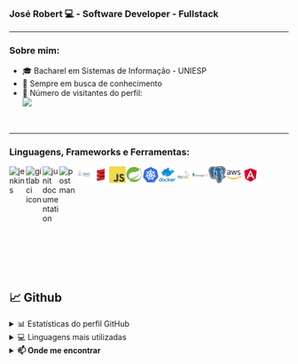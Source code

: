 ### José Robert 💻 - Software Developer - Fullstack

---

### Sobre mim:
- 🎓 Bacharel em Sistemas de Informação - UNIESP
- 🌱 Sempre em busca de conhecimento
- 🎢 Número de visitantes do perfil:  
![](https://visitor-badge.glitch.me/badge?page_id=Jose-Robert.Jose-Robert)

<br/>

---

### Linguagens, Frameworks e Ferramentas:
[<img align="left" alt="jenkins" width="30px" src="https://miro.medium.com/max/800/1*LOFbTP2SxXcFpM_qTsUSuw.png" />][jenkins]
[<img align="left" alt="gitlabci icon" width="30px" src="https://miro.medium.com/max/340/1*HP0Qss6BAQcv0UbHb21YFQ.png">][gitlabci]
[<img align="left" alt="junit documentation" width="30px" src="https://miro.medium.com/max/460/1*ahIiDbsR6s9XgR45nJJ5DA.png">][junit]
[<img align="left" alt="postman" width="30px" src="https://s3.amazonaws.com/media-p.slid.es/uploads/327261/images/5065937/pm-logo-vert.png">][postman]
<img align="left" alt="Java" width="30px" src="https://raw.githubusercontent.com/github/explore/80688e429a7d4ef2fca1e82350fe8e3517d3494d/topics/java/java.png" />
<img align="left" alt="Scala" width="30px" src="https://raw.githubusercontent.com/github/explore/80688e429a7d4ef2fca1e82350fe8e3517d3494d/topics/scala/scala.png" />
<img align="left" alt="JavaScript" width="30px" src="https://raw.githubusercontent.com/github/explore/80688e429a7d4ef2fca1e82350fe8e3517d3494d/topics/javascript/javascript.png" />
<img align="left" alt="Spring Boot" width="30px" src="https://raw.githubusercontent.com/github/explore/80688e429a7d4ef2fca1e82350fe8e3517d3494d/topics/spring-boot/spring-boot.png" />
<img align="left" alt="Kubernetes" width="30px" src="https://raw.githubusercontent.com/github/explore/80688e429a7d4ef2fca1e82350fe8e3517d3494d/topics/kubernetes/kubernetes.png" />
<img align="left" alt="Docker" width="30px" src="https://raw.githubusercontent.com/github/explore/80688e429a7d4ef2fca1e82350fe8e3517d3494d/topics/docker/docker.png" />
<img align="left" alt="Mysql" width="30px" src="https://raw.githubusercontent.com/github/explore/80688e429a7d4ef2fca1e82350fe8e3517d3494d/topics/mysql/mysql.png" />
<img align="left" alt="MongoDB" width="30px" src="https://raw.githubusercontent.com/github/explore/80688e429a7d4ef2fca1e82350fe8e3517d3494d/topics/mongodb/mongodb.png" />
<img align="left" alt="Postgresql" width="30px" src="https://raw.githubusercontent.com/github/explore/80688e429a7d4ef2fca1e82350fe8e3517d3494d/topics/postgresql/postgresql.png" />
<img align="left" alt="AWS" width="30px" src="https://raw.githubusercontent.com/github/explore/fbceb94436312b6dacde68d122a5b9c7d11f9524/topics/aws/aws.png" />
<img align="left" alt="Angular" width="30px" src="https://raw.githubusercontent.com/github/explore/80688e429a7d4ef2fca1e82350fe8e3517d3494d/topics/angular/angular.png" />


<br/><br/><br/><br/>
---

<br/><br/>
---

## 📈 Github

<!-- https://github.com/anuraghazra/github-readme-stats -->
<details>
  <summary>📊 Estatísticas do perfil GitHub</summary>
  <br/>
  <a href="https://github.com/anuraghazra/github-readme-stats"><img alt="Jose-Robert's Github Stats" src="https://github-readme-stats.vercel.app/api?username=Jose-Robert&show_icons=true&count_private=true&hide=" /></a>
</details>

<details> 
  <summary>💻 Linguagens mais utilizadas </summary>
  <br/>
  <a href="https://github.com/anuraghazra/github-readme-stats"><img alt="Jose-Robert's Top Languages" src="https://github-readme-stats.vercel.app/api/top-langs/?username=Jose-Robert&langs_count=10&layout=compact#" /></a>
  <br/>
</details>

<details>
<summary> <b>📫 Onde me encontrar </b></summary>
<p align="center">
<a href="https://www.linkedin.com/in/joserobertgoncalves/"><img alt="LinkedIn" src="https://img.shields.io/badge/LinkedIn-Jose%20Robert%20Goncalves-blue?style=for-the-badge&logo=linkedin"></a>
<a href="mailto:jrobert.dev@hotmail.com"><img alt="Email" src="https://img.shields.io/badge/Email-Jose%20Robert%20Goncalves-blue?style=for-the-badge&logo=gmail"></a>
</p>
</details>


[gitlabci]: https://docs.gitlab.com/ee/ci/
[java]: https://docs.oracle.com/en/java/
[junit]: https://junit.org/
[postman]: https://www.postman.com/
[maven]: https://maven.apache.org/guides/index.html
[jenkins]: https://www.jenkins.io/doc/
[oracle]: https://docs.oracle.com/en/database/oracle/oracle-database/
